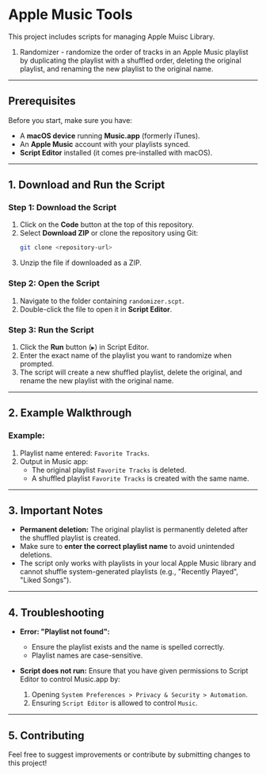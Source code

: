 
# Apple Music Tools
This project includes scripts for managing Apple Muisc Library.

1.  Randomizer - randomize the order of tracks in an Apple Music playlist by duplicating the playlist with a shuffled order, deleting the original playlist, and renaming the new playlist to the original name.

---

## Prerequisites

Before you start, make sure you have:
- A **macOS device** running **Music.app** (formerly iTunes).
- An **Apple Music** account with your playlists synced.
- **Script Editor** installed (it comes pre-installed with macOS).

---

## 1. Download and Run the Script

### Step 1: Download the Script
1. Click on the **Code** button at the top of this repository.
2. Select **Download ZIP** or clone the repository using Git:
   ```bash
   git clone <repository-url>
   ```
3. Unzip the file if downloaded as a ZIP.

### Step 2: Open the Script
1. Navigate to the folder containing `randomizer.scpt`.
2. Double-click the file to open it in **Script Editor**.

### Step 3: Run the Script
1. Click the **Run** button (`▶️`) in Script Editor.
2. Enter the exact name of the playlist you want to randomize when prompted.
3. The script will create a new shuffled playlist, delete the original, and rename the new playlist with the original name.

---

## 2. Example Walkthrough

### Example:
1. Playlist name entered: `Favorite Tracks`.
2. Output in Music app:
   - The original playlist `Favorite Tracks` is deleted.
   - A shuffled playlist `Favorite Tracks` is created with the same name.

---

## 3. Important Notes

- **Permanent deletion:** The original playlist is permanently deleted after the shuffled playlist is created.
- Make sure to **enter the correct playlist name** to avoid unintended deletions.
- The script only works with playlists in your local Apple Music library and cannot shuffle system-generated playlists (e.g., "Recently Played", "Liked Songs").

---

## 4. Troubleshooting

- **Error: "Playlist not found":**
  - Ensure the playlist exists and the name is spelled correctly.
  - Playlist names are case-sensitive.

- **Script does not run:** Ensure that you have given permissions to Script Editor to control Music.app by:
  1. Opening `System Preferences > Privacy & Security > Automation`.
  2. Ensuring `Script Editor` is allowed to control `Music`.

---

## 5. Contributing

Feel free to suggest improvements or contribute by submitting changes to this project!
